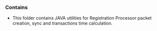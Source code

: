 ### Contains
- This folder contains JAVA utilities for Registration Processor packet creation, sync and transactions time calculation.
